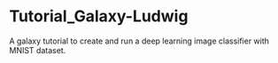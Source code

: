 # Tutorial_Galaxy-Ludwig
A galaxy tutorial to create and run a deep learning image classifier with MNIST dataset.
